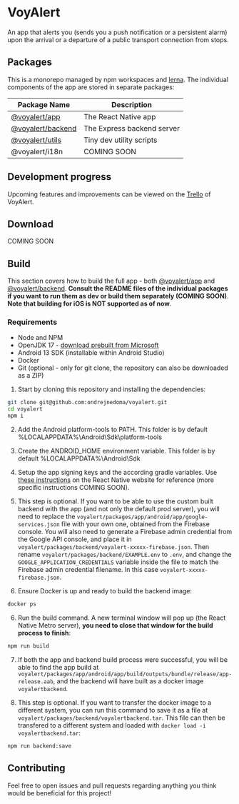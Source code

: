 # VoyAlert

An app that alerts you (sends you a push notification or a persistent alarm) upon the arrival or a departure of a public transport connection from stops.

## Packages

This is a monorepo managed by npm workspaces and [lerna](https://lerna.js.org/docs/getting-started). The individual components of the app are stored in separate packages:

| Package Name                          | Description                |
| ------------------------------------- | -------------------------- |
| [@voyalert/app](voyalert/app)         | The React Native app       |
| [@voyalert/backend](voyalert/backend) | The Express backend server |
| [@voyalert/utils](voyalert/utils)     | Tiny dev utility scripts   |
| @voyalert/i18n                        | COMING SOON                |

## Development progress

Upcoming features and improvements can be viewed on the [Trello](https://trello.com/b/P7mUIuCp/voyalert) of VoyAlert.

## Download

COMING SOON

## Build

This section covers how to build the full app - both [@voyalert/app](voyalert/app) and [@voyalert/backend](voyalert/backend). **Consult the README files of the individual packages if you want to run them as dev or build them separately (COMING SOON)**. **Note that building for iOS is NOT supported as of now**.

### Requirements

- Node and NPM
- OpenJDK 17 - [download prebuilt from Microsoft](https://learn.microsoft.com/en-us/java/openjdk/download#openjdk-17)
- Android 13 SDK (installable within Android Studio)
- Docker
- Git (optional - only for git clone, the repository can also be downloaded as a ZIP)

1. Start by cloning this repository and installing the dependencies:

```sh
git clone git@github.com:ondrejnedoma/voyalert.git
cd voyalert
npm i
```

2. Add the Android platform-tools to PATH. This folder is by default %LOCALAPPDATA%\Android\Sdk\platform-tools

3. Create the ANDROID_HOME environment variable. This folder is by default %LOCALAPPDATA%\Android\Sdk

4. Setup the app signing keys and the according gradle variables. Use [these instructions](https://reactnative.dev/docs/signed-apk-android) on the React Native website for reference (more specific instructions COMING SOON).

5. This step is optional. If you want to be able to use the custom built backend with the app (and not only the default prod server), you will need to replace the `voyalert/packages/app/android/app/google-services.json` file with your own one, obtained from the Firebase console. You will also need to generate a Firebase admin credential from the Google API console, and place it in `voyalert/packages/backend/voyalert-xxxxx-firebase.json`. Then rename `voyalert/packages/backend/EXAMPLE.env` to `.env`, and change the `GOOGLE_APPLICATION_CREDENTIALS` variable inside the file to match the Firebase admin credential filename. In this case `voyalert-xxxxx-firebase.json`.

6. Ensure Docker is up and ready to build the backend image:

```sh
docker ps
```

6. Run the build command. A new terminal window will pop up (the React Native Metro server), **you need to close that window for the build process to finish**:

```sh
npm run build
```

7. If both the app and backend build process were successful, you will be able to find the app build at `voyalert/packages/app/android/app/build/outputs/bundle/release/app-release.aab`, and the backend will have built as a docker image `voyalertbackend`.

8. This step is optional. If you want to transfer the docker image to a different system, you can run this command to save it as a file at `voyalert/packages/backend/voyalertbackend.tar`. This file can then be transfered to a different system and loaded with `docker load -i voyalertbackend.tar`:

```sh
npm run backend:save
```

## Contributing

Feel free to open issues and pull requests regarding anything you think would be beneficial for this project!
